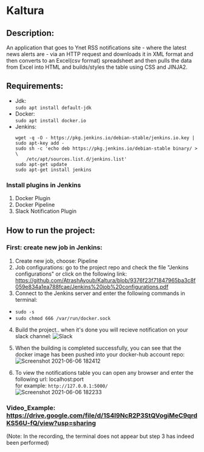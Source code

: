# Kaltura

## **Description:**
An application that goes to Ynet RSS notifications site - where the latest news alerts are - via an HTTP request and downloads it in XML format and then converts to an Excel(csv format) spreadsheet and then pulls the data from Excel into HTML and builds/styles the table using CSS and JINJA2.

## **Requirements:**
- Jdk:    
`sudo apt install default-jdk`
- Docker:     
`sudo apt install docker.io`
- Jenkins:     
    ```
    wget -q -O - https://pkg.jenkins.io/debian-stable/jenkins.io.key | sudo apt-key add -
    sudo sh -c 'echo deb https://pkg.jenkins.io/debian-stable binary/ > \
        /etc/apt/sources.list.d/jenkins.list'
    sudo apt-get update
    sudo apt-get install jenkins
    ```

### **Install plugins in Jenkins**
1. Docker Plugin
2. Docker Pipeline
3. Slack Notification Plugin

## **How to run the project:**

### **First: create new job in Jenkins:**
1. Create new job, choose: Pipeline
2. Job configurations: go to the project repo and check the file "Jenkins configurations" or click on the following link:
  https://github.com/AtrashAyoub/Kaltura/blob/9376f23f71847965ba3c8f059e834a1ea788fcae/Jenkins%20job%20configurations.pdf
3. Connect to the Jenkins server and enter the following commands in terminal:
  - `sudo -s`
  - `sudo chmod 666 /var/run/docker.sock`
4. Build the project.. when it's done you will recieve notification on your slack channel:
![Slack](https://user-images.githubusercontent.com/82280550/120929988-00a40080-c6f4-11eb-8c9a-9c02353638fe.jpg)

5. When the building is completed successfully, you can see that the docker image has been pushed into your docker-hub account repo:
![Screenshot 2021-06-06 182412](https://user-images.githubusercontent.com/82280550/120930169-e74f8400-c6f4-11eb-8ae8-6e3bd97dd19f.jpg)

6. To view the notifications table you can open any browser and enter the following url: localhost:port    
for example: `http://127.0.0.1:5000/`    
![Screenshot 2021-06-06 182233](https://user-images.githubusercontent.com/82280550/120930029-334df900-c6f4-11eb-9c91-834d047f50a6.jpg)     



### **Video_Example:** https://drive.google.com/file/d/1S4I9NcR2P3StQVogiMeC9qrdKS56U-fQ/view?usp=sharing
(Note: In the recording, the terminal does not appear but step 3 has indeed been performed)






